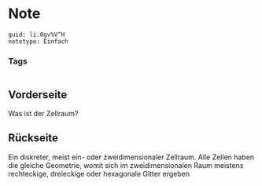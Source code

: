 # Note
```
guid: li.0gv%V^H
notetype: Einfach
```

### Tags
```
```

## Vorderseite
Was ist der Zellraum?

## Rückseite
Ein diskreter, meist ein- oder zweidimensionaler Zellraum. Alle Zellen haben die gleiche Geometrie, womit sich im zweidimensionalen Raum meistens rechteckige, dreieckige oder hexagonale Gitter ergeben
